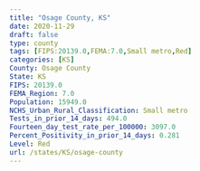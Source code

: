 ```yaml
---
title: "Osage County, KS"
date: 2020-11-29
draft: false
type: county
tags: [FIPS:20139.0,FEMA:7.0,Small metro,Red]
categories: [KS]
County: Osage County
State: KS
FIPS: 20139.0
FEMA_Region: 7.0
Population: 15949.0
NCHS_Urban_Rural_Classification: Small metro
Tests_in_prior_14_days: 494.0
Fourteen_day_test_rate_per_100000: 3097.0
Percent_Positivity_in_prior_14_days: 0.281
Level: Red
url: /states/KS/osage-county
---
```



